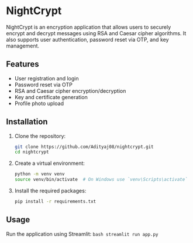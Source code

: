 # NightCrypt

NightCrypt is an encryption application that allows users to securely encrypt and decrypt messages using RSA and Caesar cipher algorithms. It also supports user authentication, password reset via OTP, and key management.

## Features

- User registration and login
- Password reset via OTP
- RSA and Caesar cipher encryption/decryption
- Key and certificate generation
- Profile photo upload

## Installation

1. Clone the repository:
   ```bash
   git clone https://github.com/Adityaj08/nightcrypt.git
   cd nightcrypt
   ```

2. Create a virtual environment:
   ```bash
   python -m venv venv
   source venv/bin/activate  # On Windows use `venv\Scripts\activate`
   ```

3. Install the required packages:
   ```bash
   pip install -r requirements.txt
   ```

## Usage

Run the application using Streamlit:
    ```bash
    streamlit run app.py
    ```